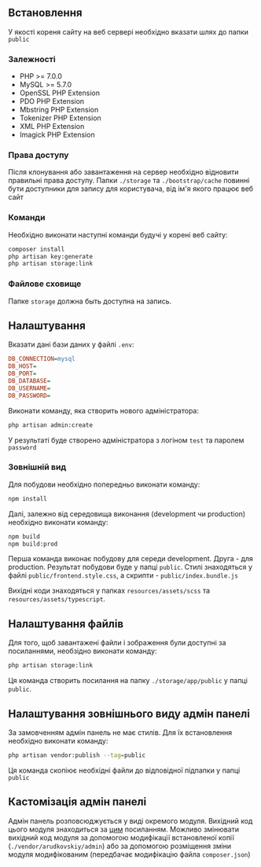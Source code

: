 ## Встановлення

У якості кореня сайту на веб сервері необхідно вказати шлях до папки ``public``

### Залежності

* PHP >= 7.0.0
* MySQL >= 5.7.0
* OpenSSL PHP Extension
* PDO PHP Extension
* Mbstring PHP Extension
* Tokenizer PHP Extension
* XML PHP Extension
* Imagick PHP Extension

### Права доступу

Після клонування або завантаження на сервер необхідно відновити правильні права доступу.
Папки ``./storage`` та ``./bootstrap/cache`` повинні бути доступники для запису для користувача, від ім'я
якого працює веб сайт

### Команди

Необхідно виконати наступні команди будучі у корені веб сайту:
```bash
composer install
php artisan key:generate
php artisan storage:link
```

### Файлове сховище

Папке ``storage`` должна быть доступна на запись.

## Налаштування

Вказати дані бази даних у файлі ``.env``:
```ini
DB_CONNECTION=mysql
DB_HOST=
DB_PORT=
DB_DATABASE=
DB_USERNAME=
DB_PASSWORD=
```

Виконати команду, яка створить нового адміністратора:
```bash
php artisan admin:create
```
У результаті буде створено адміністратора з логіном ``test`` та паролем ``password``

### Зовнішній вид

Для побудови необхідно попередньо виконати команду:
```bash
npm install
```

Далі, залежно від середовища виконання (development чи production) необхідно виконати команду:
```bash
npm build
npm build:prod
```

Перша команда виконає побудову для середи development. Друга - для production.
Результат побудови буде у папці ``public``. Стилі знаходяться у файлі ``public/frontend.style.css``, а скрипти - 
``public/index.bundle.js``

Вихідні коди знаходяться у папках ``resources/assets/scss`` та ``resources/assets/typescript``.

## Налаштування файлів

Для того, щоб завантажені файли і зображення були доступні за посиланнями, необзідно виконати команду:
```bash
php artisan storage:link
```
Ця команда створить посилання на папку ``./storage/app/public`` у папці ``public``.

## Налаштування зовнішнього виду адмін панелі

За замовченням адмін панель не має стилів. Для їх встановлення необхідно виконати команду:

```bash
php artisan vendor:publish --tag=public
```

Ця команда скопіює необхідні файли до відповідної підпапки у папці ``public``

## Кастомізація адмін панелі

Адмін панель розповсюджується у виді окремого модуля. Вихідний код цього модуля знаходиться за
[цим](https://github.com/AlexeyRudkovskiy/tk-admin) посиланням.
Можливо змінювати вихідний код модуля за допомогою модифікації встановленої копії (``./vendor/arudkovskiy/admin``)
або за допомогою розміщення зміни модуля модифікованим (передбачає модифікацію файла ``composer.json``)
